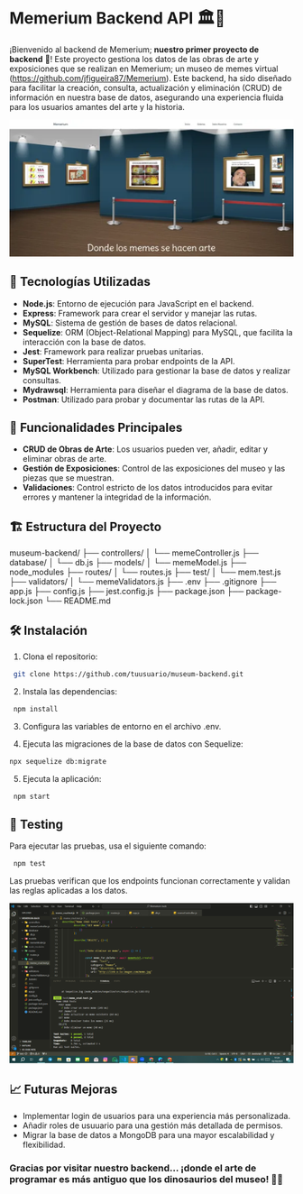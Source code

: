 # Memerium Backend API 🏛️🎨

¡Bienvenido al backend de Memerium; **nuestro primer proyecto de backend** 🚀! Este proyecto gestiona los datos de las obras de arte y exposiciones que se realizan en Memerium; un museo de memes virtual (https://github.com/jfigueira87/Memerium). Este backend, ha sido diseñado para facilitar la creación, consulta, actualización y eliminación (CRUD) de información en nuestra base de datos, asegurando una experiencia fluida para los usuarios amantes del arte y la historia.

![Example Chat](./src/assets/memerium_frontend.png)

## 🚀 Tecnologías Utilizadas

- **Node.js**: Entorno de ejecución para JavaScript en el backend.
- **Express**: Framework para crear el servidor y manejar las rutas.
- **MySQL**: Sistema de gestión de bases de datos relacional.
- **Sequelize**: ORM (Object-Relational Mapping) para MySQL, que facilita la interacción con la base de datos.
- **Jest**: Framework para realizar pruebas unitarias.
- **SuperTest**: Herramienta para probar endpoints de la API.
- **MySQL Workbench**: Utilizado para gestionar la base de datos y realizar consultas.
- **Mydrawsql**: Herramienta para diseñar el diagrama de la base de datos.
- **Postman**: Utilizado para probar y documentar las rutas de la API.

## 📑 Funcionalidades Principales

- **CRUD de Obras de Arte**: Los usuarios pueden ver, añadir, editar y eliminar obras de arte.
- **Gestión de Exposiciones**: Control de las exposiciones del museo y las piezas que se muestran.
- **Validaciones**: Control estricto de los datos introducidos para evitar errores y mantener la integridad de la información.

## 🏗️ Estructura del Proyecto

museum-backend/
├── controllers/
│   └── memeController.js
├── database/
│   └── db.js
├── models/
│   └── memeModel.js
├── node_modules
├── routes/
│   └── routes.js
├── test/
│   └── mem.test.js
├── validators/
│   └── memeValidators.js
├── .env
├── .gitignore
├── app.js
├── config.js
├── jest.config.js
├── package.json
├── package-lock.json
└── README.md

## 🛠️ Instalación

1. Clona el repositorio:
```bash
 git clone https://github.com/tuusuario/museum-backend.git
 ```

2. Instala las dependencias:
```bash
 npm install
 ```

3. Configura las variables de entorno en el archivo .env.

4. Ejecuta las migraciones de la base de datos con Sequelize:
```bash
npx sequelize db:migrate
```

5. Ejecuta la aplicación:
```bash
 npm start
 ```

 ## 🧪 Testing


Para ejecutar las pruebas, usa el siguiente comando:
```bash
 npm test
```
Las pruebas verifican que los endpoints funcionan correctamente y validan las reglas aplicadas a los datos.

![Example Chat](./src/assets/test_ok.png)

## 📈 Futuras Mejoras

- Implementar login de usuarios para una experiencia más personalizada.
- Añadir roles de usuuario para una gestión más detallada de permisos.
- Migrar la base de datos a MongoDB para una mayor escalabilidad y flexibilidad.

### Gracias por visitar nuestro backend... ¡donde el arte de programar es más antiguo que los dinosaurios del museo! 🦖🎨





